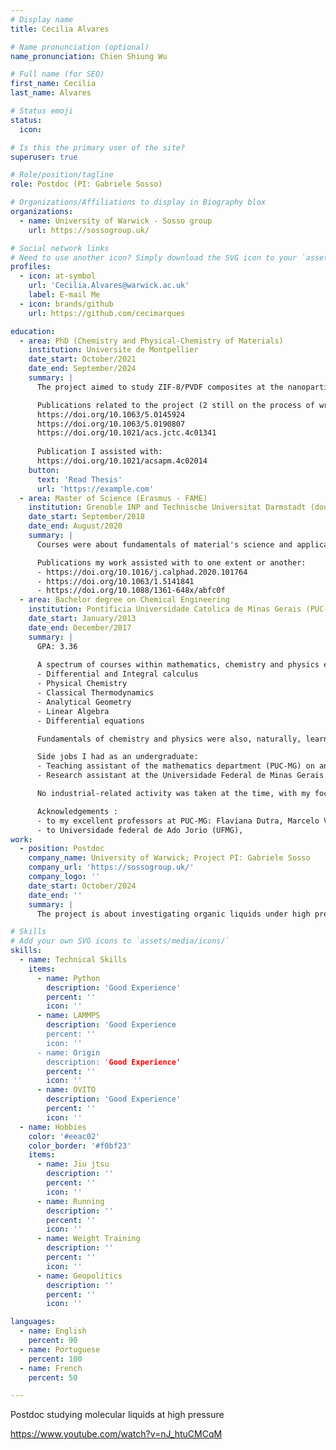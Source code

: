 ```yaml
---
# Display name
title: Cecilia Alvares

# Name pronunciation (optional)
name_pronunciation: Chien Shiung Wu

# Full name (for SEO)
first_name: Cecilia
last_name: Alvares

# Status emoji
status:
  icon: 

# Is this the primary user of the site?
superuser: true

# Role/position/tagline
role: Postdoc (PI: Gabriele Sosso)

# Organizations/Affiliations to display in Biography blox
organizations:
  - name: University of Warwick - Sosso group
    url: https://sossogroup.uk/

# Social network links
# Need to use another icon? Simply download the SVG icon to your `assets/media/icons/` folder.
profiles:
  - icon: at-symbol
    url: 'Cecilia.Alvares@warwick.ac.uk'
    label: E-mail Me
  - icon: brands/github
    url: https://github.com/cecimarques

education:
  - area: PhD (Chemistry and Physical-Chemistry of Materials)
    institution: Universite de Montpellier
    date_start: October/2021
    date_end: September/2024
    summary: |
      The project aimed to study ZIF-8/PVDF composites at the nanoparticle level using a coarse grained model to answer, at the molecular level, questions related to the influence of nanoparticle shape and size on the polymer structuration and gas adsorption. The project also contemplated the development (and assessment) of several force fields, stemming from different potential fitting strategies (MARTINI, force matching and iterative Boltzmann inversion), as well as different mappings for studying bulk ZIF-8. This thesis was supervised by Prof. Rocio Semino (https://www.rociosemino.com/).

      Publications related to the project (2 still on the process of writing):
      https://doi.org/10.1063/5.0145924
      https://doi.org/10.1063/5.0190807
      https://doi.org/10.1021/acs.jctc.4c01341
      
      Publication I assisted with:
      https://doi.org/10.1021/acsapm.4c02014
    button:
      text: 'Read Thesis'
      url: 'https://example.com'
  - area: Master of Science (Erasmus - FAME)
    institution: Grenoble INP and Technische Universitat Darmstadt (double degree)
    date_start: September/2018
    date_end: August/2020
    summary: |
      Courses were about fundamentals of material's science and applications within a diverse spectrum. My specialization (as well as internship and Mater thesis) was directed towards classical computer simulations. The topic of my Master thesis in particular was on evaluating a given force field on what concerns its ability to reproduce the specific heat capacity at constant pressure (in liquid and solid phases), self-diffusion coefficients and melting point of CaO using classical molecular dynamics, and was made under the supervision of Noel Jakse.

      Publications my work assisted with to one extent or another:
      - https://doi.org/10.1016/j.calphad.2020.101764
      - https://doi.org/10.1063/1.5141841
      - https://doi.org/10.1088/1361-648x/abfc0f
  - area: Bachelor degree on Chemical Engineering
    institution: Pontificia Universidade Catolica de Minas Gerais (PUC-MG)
    date_start: January/2013
    date_end: December/2017
    summary: |
      GPA: 3.36
      
      A spectrum of courses within mathematics, chemistry and physics exist throughout a 5 year Chemical Engineering degree in Brazil. My focus was always on 
      - Differential and Integral calculus
      - Physical Chemistry
      - Classical Thermodynamics
      - Analytical Geometry
      - Linear Algebra
      - Differential equations

      Fundamentals of chemistry and physics were also, naturally, learnt. The former encapsulated only classical mechanics, with the learning of quantum mechanics coming later on as an extracurricular activity of mine. Statistical mechanics, electromagnetism, fundamentals of solid state chemistry and density functional theory were other topics I have devoted time to learn by myself.

      Side jobs I had as an undergraduate:
      - Teaching assistant of the mathematics department (PUC-MG) on analytical geometry differential and integral calculus.
      - Research assistant at the Universidade Federal de Minas Gerais (PUC-MG) on the project "Advanced Water Treatment to Public supply during emergency situations".

      No industrial-related activity was taken at the time, with my focus always being academia on its classical definition.

      Acknowledgements :
      - to my excellent professors at PUC-MG: Flaviana Dutra, Marcelo Viana, Claudete Botaro, Orozimbo Almeida, Claudia (?), Peter (?), Laura Hamdan, Barbara Ricci, Mariana (?), Paulino (?), amongst many others.
      - to Universidade federal de Ado Jorio (UFMG), 
work:
  - position: Postdoc
    company_name: University of Warwick; Project PI: Gabriele Sosso
    company_url: 'https://sossogroup.uk/'
    company_logo: ''
    date_start: October/2024
    date_end: ''
    summary: |
      The project is about investigating organic liquids under high pressures. The goal is to unveil new compounds that can be used as pressure-transmitting-media in x-ray experiments, amongst other techniques, at high pressure as well as to understand why currently known ones indeed remain hydrostatic at high pressures (i.e. what makes them special in that matter?). The project has both a computational and an experimental part. The former is carried out by me (postdoc) and Gabriele Sosso (PI), and involves classical simulations at the atomistic resolution of several different liquids, mostly using generic force fields, while the latter is carried out by Cameron Wilson (postdoc) and Mark Senn (PI). Additionally, on the experiment side, Elizabeth Arnold (PhD) and Nick Funnel (ISIS Neutron and Muon Source who serves as a consultant in the project).

# Skills
# Add your own SVG icons to `assets/media/icons/`
skills:
  - name: Technical Skills
    items:
      - name: Python
        description: 'Good Experience'
        percent: ''
        icon: ''
      - name: LAMMPS
        description: 'Good Experience
        percent: ''
        icon: ''
      - name: Origin
        description: 'Good Experience'
        percent: ''
        icon: ''
      - name: OVITO
        description: 'Good Experience'
        percent: ''
        icon: ''
  - name: Hobbies
    color: '#eeac02'
    color_border: '#f0bf23'
    items:
      - name: Jiu jtsu
        description: ''
        percent: ''
        icon: ''
      - name: Running
        description: ''
        percent: ''
        icon: ''
      - name: Weight Training
        description: ''
        percent: ''
        icon: ''
      - name: Geopolitics
        description: ''
        percent: ''
        icon: ''

languages:
  - name: English
    percent: 90
  - name: Portuguese
    percent: 100
  - name: French
    percent: 50

---
```




Postdoc studying molecular liquids at high pressure

https://www.youtube.com/watch?v=nJ_htuCMCqM

